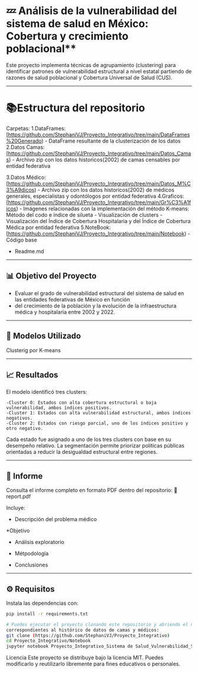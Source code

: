 
# 💤 Análisis de la vulnerabilidad del sistema de salud en México: Cobertura y crecimiento poblacional**

Este proyecto implementa técnicas de agrupamiento (clustering)  para identificar patrones de vulnerabilidad estructural a nivel estatal partiendo de razones de salud poblacional y 
Cobertura Universal de Salud (CUS).

---
# 📚Estructura del repositorio
Carpetas:
1.DataFrames:[https://github.com/StephaniVJ/Proyecto_Integrativo/tree/main/DataFrames%20Generado)
      - DataFrame resultante de la clusterización de los datos 
2.Datos Camas:  [https://github.com/StephaniVJ/Proyecto_Integrativo/tree/main/Datos_Camas)
     - Archivo zip con los datos historicos(2002) de camas censables por entidad federativa 

3.Datos Médico:  [https://github.com/StephaniVJ/Proyecto_Integrativo/tree/main/Datos_M%C3%A9dicos)
     - Archivo zip con los datos historicos(2002) de médicos generales, especialistas y odontólogos por entidad federativa 
4.Graficos:  [https://github.com/StephaniVJ/Proyecto_Integrativo/tree/main/Gr%C3%A1ficos)
    - Imágenes relacionadas con la implementación del método K-means: Método del codo  e índice de silueta 
    - Visualización de clusters
    - Visualización del Índice de Cobertura Hospitalaria y del Índice de Cobertura Médica por entidad federativa
5.NoteBook:[https://github.com/StephaniVJ/Proyecto_Integrativo/tree/main/Notebook)
    - Código base
  
    
  
  - Readme.md
---
## 📊 Objetivo del Proyecto

  - Evaluar el grado de vulnerabilidad estructural del sistema de salud en las entidades federativas de México en función
  - del crecimiento de la población y la evolución de la infraestructura médica y hospitalaria entre 2002 y 2022.
---
## 🤖 Modelos Utilizado
Clusterig por K-means



---
## 📈 Resultados
El modelo identificó tres clusters:

	-Cluster 0: Estados con alta cobertura estructural o baja vulnerabilidad, ambos índices positivos.
	-Cluster 1: Estados con alta vulnerabilidad estructural, ambos índices negativos.
	-Cluster 2: Estados con riesgo parcial, uno de los índices positivo y otro negativo.

Cada estado fue asignado a uno de los tres clusters con base en su desempeño relativo.
La segmentación permite priorizar políticas públicas orientadas a reducir la desigualdad estructural entre regiones.

---
## 📑 Informe
Consulta el informe completo en formato PDF dentro del repositorio:
📎 report.pdf

Incluye:

* Descripción del problema médico

*Objetivo

* Análisis exploratorio

* Métpodología

* Conclusiones
  
---
## ⚙️ Requisitos
Instala las dependencias con:

```bash
pip install -r requirements.txt

# Puedes ejecutar el proyecto clonando este repositorio y abriendo el notebooks del código base. Tambien deberas descargar los archivos zip
correspondientes al histórico de datos de camas y médicos:
git clone (https://github.com/StephaniVJ/Proyecto_Integrativo)
cd Proyecto_Integrativo/Notebook
jupyter notebook Proyecto_Integrativo_Sistema de Salud_Vulnerabilidad_StephaniVJ.ipynb # Código base

```

Licencia
Este proyecto se distribuye bajo la licencia MIT. Puedes modificarlo y reutilizarlo libremente para fines educativos o personales.
